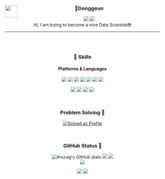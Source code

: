 
<div align="center">    
 <img align="left" width="40" src="https://user-images.githubusercontent.com/75469131/213887734-1f8f0fb6-4395-4aa6-b828-3b44b96d8f0f.gif" /> 
<!--<img width="40" src="https://user-images.githubusercontent.com/75469131/213887734-1f8f0fb6-4395-4aa6-b828-3b44b96d8f0f.gif" /> -->
<!-- <img align="right" height="100" src="https://user-images.githubusercontent.com/75469131/213887495-9953614d-3516-4781-98a2-17908e379c4f.gif" /></a> -->

  ### 🤞Donggeun 
  <a href="mailto:kdk7854@gmail.com" target="_blank"><img src="https://img.shields.io/badge/kdk7854@gmail.com-EA4335?style=flat-square&logo=Gmail&logoColor=white"/></a>
    <a href="https://kangdg94.github.io/" target="_blank"><img src="https://img.shields.io/badge/Tech_Blog-DD0B78?style=flat-square&logo=GitHub%20Sponsors&logoColor=white"/></a>
 </br>
 Hi, I am trying to become a nice Data Scientist😎
 
  
  ---
  

<br/><br/>

### 💪 Skills
#### Platforms & Languages
<p>
 <img src="https://img.shields.io/badge/C++-00599C?style=flat-square&logo=C++&logoColor=white"/> 
 
 <img src="https://img.shields.io/badge/Quarkus-4695EB?style=flat-square&logo=Quarkus&logoColor=white"/>
  <img src="https://img.shields.io/badge/React-61DAFB?style=flat-square&logo=React&logoColor=black"/>
  <img src="https://img.shields.io/badge/ReactNative-61DAFB?style=flat-square&logo=React&logoColor=black"/>
  <img src="https://img.shields.io/badge/Android-3DDC84?style=flat-square&logo=Android&logoColor=white"/>
  <img src="https://img.shields.io/badge/iOS-000000?style=flat-square&logo=iOS&logoColor=white"/>
  <img src="https://img.shields.io/badge/Flutter-02569B?style=flat-square&logo=Flutter&logoColor=white"/>
</p>
<p>
  <img src="https://img.shields.io/badge/Kotlin-0095D5?style=flat-square&logo=Kotlin&logoColor=white"/> 
  <img src="https://img.shields.io/badge/TypeScript-3178C6?style=flat-square&logo=TypeScript&logoColor=white"/>
  <img src="https://img.shields.io/badge/Java-007396?style=flat-square&logo=Java&logoColor=white"/>
  <img src="https://img.shields.io/badge/Swift-FA7343?style=flat-square&logo=Swift&logoColor=white"/>
</p>
  
 </br>
 
 <!-- <h2> Algorithm </h2> -->
 ### Problem Solving :muscle: 
 
<p>
 
 [![Solved.ac Profile](http://mazassumnida.wtf/api/generate_badge?boj=kdk7854)](https://solved.ac/kdk7854)

</br>

 </p>
 
 ### GitHub Status 🚀

 
![Anurag's GitHub stats](https://github-readme-stats.vercel.app/api?username=kangdg94&show_icons=true&theme=radical)
<img align="centerleft" src="https://github-readme-stats.vercel.app/api/top-langs/?username=seondal&theme=dracula&exclude_repo=clone-web-scrapper,clone-zoom&hide=Procfile&layout=compact&langs_count=10"/>
<img src="https://img.shields.io/badge/Dalchive-ffffff?style=flat-square&logo=notion&logoColor=black"/></br>
<a href="https://github.com/kangdg94"><img src="https://hits.seeyoufarm.com/api/count/incr/badge.svg?url=https%3A%2F%2Fgithub.com%2Fseondal&count_bg=%23000000&title_bg=%23000000&icon=github.svg&icon_color=%23E7E7E7&title=GitHub&edge_flat=false)"/></a>
 
<img src="https://img.shields.io/badge/seondal.log-3DDC84?style=flat-square&logo=Velog&logoColor=white"/></a>
<img src="https://img.shields.io/badge/Seondalgorithm-E5511E?style=flat-square&logo=Tistory&logoColor=white"/></a>

</div>
